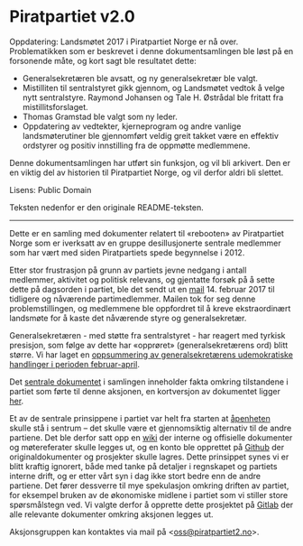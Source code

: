 Piratpartiet v2.0
=================

Oppdatering:
Landsmøtet 2017 i Piratpartiet Norge er nå over.
Problematikken som er beskrevet i denne dokumentsamlingen ble løst på en forsonende måte, og kort sagt ble resultatet dette:

  - Generalsekretæren ble avsatt, og ny generalsekretær ble valgt.
  - Mistilliten til sentralstyret gikk gjennom, og Landsmøtet vedtok å velge nytt sentralstyre.
    Raymond Johansen og Tale H. Østrådal ble fritatt fra mistillitsforslaget.
  - Thomas Gramstad ble valgt som ny leder.
  - Oppdatering av vedtekter, kjerneprogram og andre vanlige landsmøterutiner ble gjennomført veldig greit takket være en effektiv ordstyrer og positiv innstilling fra de oppmøtte medlemmene.

Denne dokumentsamlingen har utført sin funksjon, og vil bli arkivert.
Den er en viktig del av historien til Piratpartiet Norge, og vil derfor aldri bli slettet.

Lisens: Public Domain

Teksten nedenfor er den originale README-teksten.

---

Dette er en samling med dokumenter relatert til «rebooten» av Piratpartiet Norge som er iverksatt av en gruppe desillusjonerte sentrale medlemmer som har vært med siden Piratpartiets spede begynnelse i 2012.

Etter stor frustrasjon på grunn av partiets jevne nedgang i antall medlemmer, aktivitet og politisk relevans, og gjentatte forsøk på å sette dette på dagsorden i partiet, ble det sendt ut en [mail](originalmail.txt) 14. februar 2017 til tidligere og nåværende partimedlemmer.
Mailen tok for seg denne problemstillingen, og medlemmene ble oppfordret til å kreve ekstraordinært landsmøte for å kaste det nåværende styre og generalsekretær.

Generalsekretæren - med støtte fra sentralstyret - har reagert med tyrkisk presisjon, som følge av dette har «opprøret» (generalsekretærens ord) blitt større.  Vi har laget en [oppsummering av generalsekretærens udemokratiske handlinger i perioden februar-april](oppsummering-2017-04.md).

Det [sentrale dokumentet](fakta.md) i samlingen inneholder fakta omkring tilstandene i partiet som førte til denne aksjonen, en kortversjon av dokumentet ligger [her](fakta-kort.txt).

Et av de sentrale prinsippene i partiet var helt fra starten at [åpenheten](https://wiki.piratpartiet.no/index.php?title=%C3%85penhet) skulle stå i sentrum – det skulle være et gjennomsiktig alternativ til de andre partiene.
Det ble derfor satt opp en [wiki](https://wiki.piratpartiet.no) der interne og offisielle dokumenter og møtereferater skulle legges ut, og en konto ble opprettet på [Github](https://github.com/piratpartiet) der originaldokumenter og prosjekter skulle lagres.
Dette prinsippet synes vi er blitt kraftig ignorert, både med tanke på detaljer i regnskapet og partiets interne drift, og er etter vårt syn i dag ikke stort bedre enn de andre partiene.
Det fører dessverre til mye spekulasjon omkring driften av partiet, for eksempel bruken av de økonomiske midlene i partiet som vi stiller store spørsmålstegn ved.
Vi valgte derfor å opprette dette prosjektet på [Gitlab](https://gitlab.com/pir-reboot/pir-reboot) der alle relevante dokumenter omkring aksjonen legges ut.

Aksjonsgruppen kan kontaktes via mail på &lt;<oss@piratpartiet2.no>&gt;.
